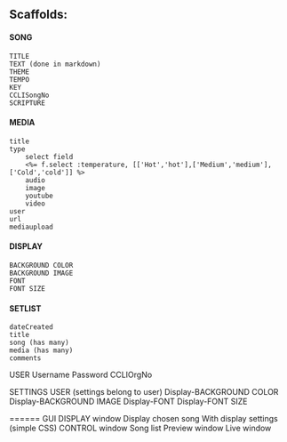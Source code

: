 ## Scaffolds:
#### SONG
	TITLE
	TEXT (done in markdown)
	THEME
	TEMPO
	KEY
	CCLISongNo
	SCRIPTURE

#### MEDIA
	title
	type
		select field
		<%= f.select :temperature, [['Hot','hot'],['Medium','medium'],['Cold','cold']] %>
		audio
		image
		youtube
		video
	user
	url
	mediaupload

#### DISPLAY
	BACKGROUND COLOR
	BACKGROUND IMAGE
	FONT
	FONT SIZE

#### SETLIST
	dateCreated
	title
	song (has many)
	media (has many)
	comments

USER
	Username
	Password
	CCLIOrgNo

SETTINGS
	USER (settings belong to user)
	Display-BACKGROUND COLOR
	Display-BACKGROUND IMAGE
	Display-FONT
	Display-FONT SIZE


======
GUI
DISPLAY window
	Display chosen song
	With display settings (simple CSS)
CONTROL window
	Song list
	Preview window
	Live window